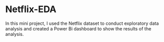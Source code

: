 # Netflix-EDA
<body>
In this mini project, I used the Netflix dataset to conduct exploratory data analysis and created a Power Bi dashboard to show the results of the analysis.
</body>
